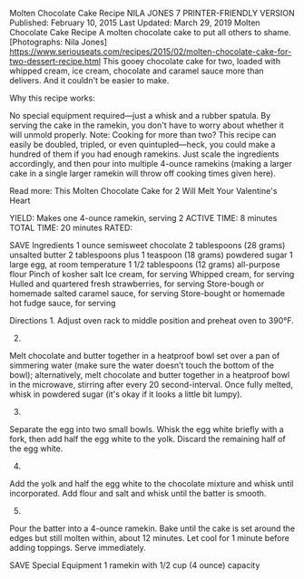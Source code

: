 Molten Chocolate Cake Recipe
NILA JONES
7     PRINTER-FRIENDLY VERSION
Published: February 10, 2015 Last Updated: March 29, 2019
Molten Chocolate Cake Recipe
A molten chocolate cake to put all others to shame. [Photographs: Nila Jones]
https://www.seriouseats.com/recipes/2015/02/molten-chocolate-cake-for-two-dessert-recipe.html
This gooey chocolate cake for two, loaded with whipped cream, ice cream, chocolate and caramel sauce more than delivers. And it couldn't be easier to make.

Why this recipe works:

No special equipment required—just a whisk and a rubber spatula.
By serving the cake in the ramekin, you don't have to worry about whether it will unmold properly.
Note: Cooking for more than two? This recipe can easily be doubled, tripled, or even quintupled—heck, you could make a hundred of them if you had enough ramekins. Just scale the ingredients accordingly, and then pour into multiple 4-ounce ramekins (making a larger cake in a single larger ramekin will throw off cooking times given here).

Read more: This Molten Chocolate Cake for 2 Will Melt Your Valentine's Heart

YIELD:
Makes one 4-ounce ramekin, serving 2
ACTIVE TIME:
8 minutes
TOTAL TIME:
20 minutes
RATED:
    
 SAVE
Ingredients
1 ounce semisweet chocolate
2 tablespoons (28 grams) unsalted butter
2 tablespoons plus 1 teaspoon (18 grams) powdered sugar
1 large egg, at room temperature
1 1/2 tablespoons (12 grams) all-purpose flour
Pinch of kosher salt
Ice cream, for serving
Whipped cream, for serving
Hulled and quartered fresh strawberries, for serving
Store-bough or homemade salted caramel sauce, for serving
Store-bought or homemade hot fudge sauce, for serving

Directions
1.
Adjust oven rack to middle position and preheat oven to 390°F.

2.
Melt chocolate and butter together in a heatproof bowl set over a pan of simmering water (make sure the water doesn’t touch the bottom of the bowl); alternatively, melt chocolate and butter together in a heatproof bowl in the microwave, stirring after every 20 second-interval. Once fully melted, whisk in powdered sugar (it's okay if it looks a little bit lumpy).

3.
Separate the egg into two small bowls. Whisk the egg white briefly with a fork, then add half the egg white to the yolk. Discard the remaining half of the egg white.

4.
Add the yolk and half the egg white to the chocolate mixture and whisk until incorporated. Add flour and salt and whisk until the batter is smooth.

5.
Pour the batter into a 4-ounce ramekin. Bake until the cake is set around the edges but still molten within, about 12 minutes. Let cool for 1 minute before adding toppings. Serve immediately.

 SAVE
Special Equipment
1 ramekin with 1/2 cup (4 ounce) capacity